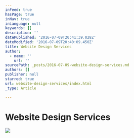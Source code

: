 ```yaml
---
inFeed: true
hasPage: true
inNav: true
inLanguage: null
keywords: []
description: ''
datePublished: '2016-07-09T20:41:39.028Z'
dateModified: '2016-07-09T20:40:09.450Z'
title: Website Design Services
author:
  - name: ''
    url: ''
sourcePath: _posts/2016-07-09-website-design-services.md
authors: []
publisher: null
starred: true
url: website-design-services/index.html
_type: Article

---
```

# Website Design Services
![](https://the-grid-user-content.s3-us-west-2.amazonaws.com/592cdc7c-302e-4af8-90a2-be2d39c72f5c.jpg)